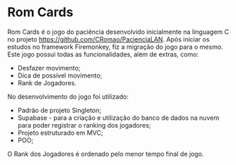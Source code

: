 # Rom Cards

Rom Cards é o jogo do paciência desenvolvido inicialmente na linguagem C no projeto https://github.com/CRomao/PacienciaLAN. Após iniciar os estudos no framework Firemonkey,
fiz a migração do jogo para o mesmo. Este jogo possui todas as funcionalidades, além de extras, como:

* Desfazer movimento;
* Dica de possível movimento;
* Rank de Jogadores.

No desenvolvimento do jogo foi utilizado:

* Padrão de projeto Singleton;
* Supabase - para a criação e utilização do banco de dados na nuvem para poder registrar o ranking dos jogadores;
* Projeto estruturado em MVC;
* POO;


O Rank dos Jogadores é ordenado pelo menor tempo final de jogo.
